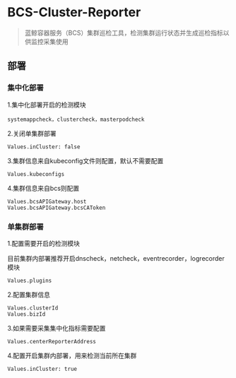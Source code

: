 # BCS-Cluster-Reporter
> 蓝鲸容器服务（BCS）集群巡检工具，检测集群运行状态并生成巡检指标以供监控采集使用

## 部署


### 集中化部署
1.集中化部署开启的检测模块
```
systemappcheck，clustercheck，masterpodcheck
```

2.关闭单集群部署
```
Values.inCluster: false
```

3.集群信息来自kubeconfig文件则配置，默认不需要配置
```
Values.kubeconfigs
```

4.集群信息来自bcs则配置
```
Values.bcsAPIGateway.host
Values.bcsAPIGateway.bcsCAToken
```

### 单集群部署
1.配置需要开启的检测模块

目前集群内部署推荐开启dnscheck，netcheck，eventrecorder，logrecorder模块
```
Values.plugins
```

2.配置集群信息
```
Values.clusterId
Values.bizId
```

3.如果需要采集集中化指标需要配置
```
Values.centerReporterAddress
```

4.配置开启集群内部署，用来检测当前所在集群
```
Values.inCluster: true
```

